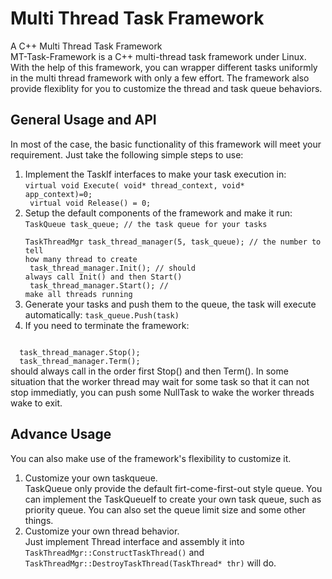 Multi Thread Task Framework
===========================
A C++ Multi Thread Task Framework<br/>
MT-Task-Framework is a C++ multi-thread task framework under Linux. With the help of this framework, you can wrapper different tasks uniformly in the multi thread framework with only a few effort. The framework also provide flexiblity for you to customize the thread and task queue behaviors.


General Usage and API
---------------------

In most of the case, the basic functionality of this framework will meet your requirement. Just take the following simple steps to use:

1. Implement the TaskIf interfaces to make your task execution in:<br/>
<code>virtual void Execute( void* thread_context,  void* app_context)=0;<br/>
virtual void Release() = 0;</code>
2. Setup the default components of the framework and make it run:<br/>
<code>TaskQueue task_queue;      // the task queue for your tasks<br/>
TaskThreadMgr task_thread_manager(5, task_queue); // the number to tell how many thread to create<br/>
task_thread_manager.Init();    // should always call Init() and then Start()<br/>
  task_thread_manager.Start();   // make all threads running</code>
3. Generate your tasks and push them to the queue, the task will execute automatically:
<code>task_queue.Push(task)</code>
4. If you need to terminate the framework:<br/>
<code>
  task_thread_manager.Stop();
  task_thread_manager.Term();
</code>
  should always call in the order first Stop() and then Term(). In some situation that the worker thread may wait for some task so that it can not stop immediatly, you can push some NullTask to wake the worker threads wake to exit.


Advance Usage
-------------
You can also make use of the framework's flexibility to customize it.<br/>

1. Customize your own taskqueue.<br/>
   TaskQueue only provide the default firt-come-first-out style queue. You can implement the TaskQueueIf to create your own task queue, such as priority queue. You can also set the queue limit size and some other things.
2. Customize your own thread behavior.<br/>
   Just implement Thread interface and assembly it into <code>TaskThreadMgr::ConstructTaskThread()</code> and <code>TaskThreadMgr::DestroyTaskThread(TaskThread* thr)</code> will do.

